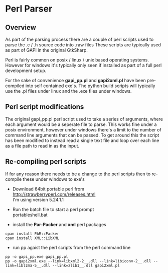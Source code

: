 # Perl Parser

## Overview

As part of the parsing process there are a couple of perl scripts used to parse the .c / .h source code into .raw files
These scripts are typically used as part of GAPI in the original GtkSharp.

Perl is fairly common on posix / linux / unix based operating systems.
However for windows it's typically only seen if installed as part of a full perl development setup.

For the sake of convenience **gapi_pp.pl** and **gapi2xml.pl** have been pre-compiled into self contained exe's.
The python build scripts will typically use the .pl files under linux and the .exe files under windows.


## Perl script modifications

The original gapi_pp.pl perl script used to take a series of arguments, where each argument would be a seperate file to parse.
This works fine under a posix environment, however under windows there's a limit to the number of command line arguments that can be passed.
To get around this the script has been modified to instead read a single text file and loop over each line as a file path to read in as the input.


## Re-compiling perl scripts

If for any reason there needs to be a change to the perl scripts then to re-compile these under windows to exe's

  * Download 64bit portable perl from <br>
    http://strawberryperl.com/releases.html <br>
    I'm using version 5.24.1.1
 
  * Run the batch file to start a perl prompt <br>
    portableshell.bat
    
  * install the **Par-Packer** and **xml** perl packages
```
cpan install PAR::Packer
cpan install XML::LibXML
```

  * run pp agaist the perl scripts from the perl command line
```
pp -o gapi_pp.exe gapi_pp.pl
pp -o gapi2xml.exe --link=libxml2-2__.dll --link=libiconv-2__.dll --link=liblzma-5__.dll --link=zlib1__.dll gapi2xml.pl
```
